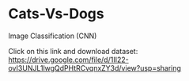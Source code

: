 # Cats-Vs-Dogs
Image Classification (CNN)

Click on this link and download dataset:
https://drive.google.com/file/d/1II22-ovI3UNJL1lwgQdPHtRCvqnxZY3d/view?usp=sharing
